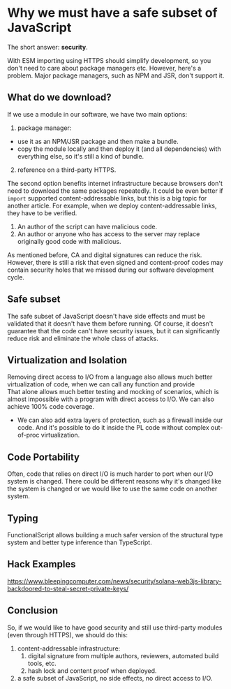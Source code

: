 # Why we must have a safe subset of JavaScript

The short answer: **security**.

With ESM importing using HTTPS should simplify development, so you don't need to care about package managers etc. However, here's a problem.
Major package managers, such as NPM and JSR, don't support it.

## What do we download?

If we use a module in our software, we have two main options:

1. package manager:
  - use it as an NPM/JSR package and then make a bundle.
  - copy the module locally and then deploy it (and all dependencies) with everything else, so it's still a kind of bundle.
2. reference on a third-party HTTPS.

The second option benefits internet infrastructure because browsers don't need to download the same packages repeatedly. It could be even better if `import` supported content-addressable links, but this is a big topic for another article. For example, when we deploy content-addressable links, they have to be verified.

1. An author of the script can have malicious code.
2. An author or anyone who has access to the server may replace originally good code with malicious.

As mentioned before, CA and digital signatures can reduce the risk. However, there is still a risk that even signed and content-proof codes may contain security holes that we missed during our software development cycle.

## Safe subset

The safe subset of JavaScript doesn't have side effects and must be validated that it doesn't have them before running. Of course, it doesn't guarantee that the code can't have security issues, but it can significantly reduce risk and eliminate the whole class of attacks.

## Virtualization and Isolation

Removing direct access to I/O from a language also allows much better virtualization of code, when we can call any function and provide  
That alone allows much better testing and mocking of scenarios, which is almost impossible with a program with direct access to I/O. We can also achieve 100% code coverage.
- We can also add extra layers of protection, such as a firewall inside our code.
And it's possible to do it inside the PL code without complex out-of-proc virtualization.

## Code Portability

Often, code that relies on direct I/O is much harder to port when our I/O system is changed. There could be different reasons why it's changed like the system is changed or we would like to use the same code on another system.

## Typing

FunctionalScript allows building a much safer version of the structural type system and better type inference than TypeScript.

## Hack Examples

https://www.bleepingcomputer.com/news/security/solana-web3js-library-backdoored-to-steal-secret-private-keys/

## Conclusion

So, if we would like to have good security and still use third-party modules (even through HTTPS), we should do this:

1. content-addressable infrastructure:
    1. digital signature from multiple authors, reviewers, automated build tools, etc.
    2. hash lock and content proof when deployed.
2. a safe subset of JavaScript, no side effects, no direct access to I/O.

